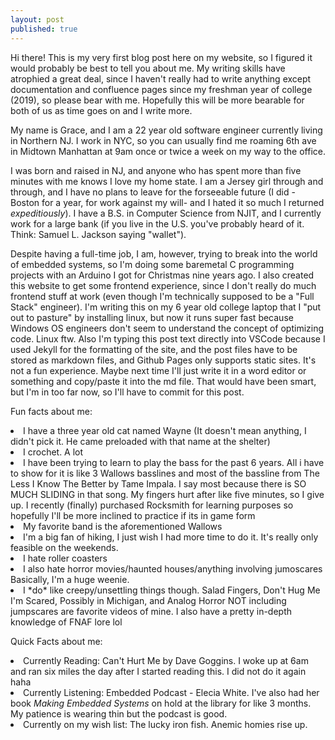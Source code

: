 ```yaml
---
layout: post
published: true
---
```

Hi there! This is my very first blog post here on my website, so I figured it would probably be best to tell you about me. My writing skills have atrophied a great deal, since I haven't really had to write anything except documentation and confluence pages since my freshman year of college (2019), so please bear with me. Hopefully this will be more bearable for both of us as time goes on and I write more.


My name is Grace, and I am a 22 year old software engineer currently living in Northern NJ. I work in NYC, so you can usually find me roaming 6th ave in Midtown Manhattan at 9am once or twice a week on my way to the office.

I was born and raised in NJ, and anyone who has spent more than five minutes with me knows I love my home state. I am a Jersey girl through and through, and I have no plans to leave for the forseeable future (I did - Boston for a year, for work against my will- and I hated it so much I returned <i>expeditiously</i>). I have a B.S. in Computer Science from NJIT, and I currently work for a large bank (if you live in the U.S. you've probably heard of it. Think: Samuel L. Jackson saying "wallet"). 

Despite having a full-time job, I am, however, trying to break into the world of embedded systems, so I'm doing some baremetal C programming projects with an Arduino I got for Christmas nine years ago. I also created this website to get some frontend experience, since I don't really do much frontend stuff at work (even though I'm technically supposed to be a "Full Stack" engineer). I'm writing this on my 6 year old college laptop that I "put out to pasture" by installing linux, but now it runs super fast because Windows OS engineers don't seem to understand the concept of optimizing code. Linux ftw. Also I'm typing this post text directly into VSCode because I used Jekyll for the formatting of the site, and the post files have to be stored as markdown files, and Github Pages only supports static sites. It's not a fun experience. Maybe next time I'll just write it in a word editor or something and copy/paste it into the md file. That would have been smart, but I'm in too far now, so I'll have to commit for this post. 

Fun facts about me:
<li> I have a three year old cat named Wayne (It doesn't mean anything, I didn't pick it. He came preloaded with that name at the shelter)</li>
<li>I crochet. A lot</li>
<li>I have been trying to learn to play the bass for the past 6 years. All i have to show for it is like 3 Wallows basslines and most of the bassline from The Less I Know The Better by Tame Impala. I say most because there is SO MUCH SLIDING in that song. My fingers hurt after like five minutes, so I give up. I recently (finally) purchased Rocksmith for learning purposes so hopefully I'll be more inclined to practice if its in game form </li>
<li>My favorite band is the aforementioned Wallows</li>
<li>I'm a big fan of hiking, I just wish I had more time to do it. It's really only feasible on the weekends. </li>
<li> I hate roller coasters </li>
<li>I also hate horror movies/haunted houses/anything involving jumoscares Basically, I'm a huge weenie. </li>
<li> I *do* like creepy/unsettling things though. Salad Fingers, Don't Hug Me I'm Scared, Possibly in Michigan, and Analog Horror NOT including jumpscares are favorite videos of mine. I also have a pretty in-depth knowledge of FNAF lore lol </li>

Quick Facts about me: 

<li>Currently Reading: Can't Hurt Me by Dave Goggins. I woke up at 6am and ran six miles the day after I started reading this. I did not do it again haha </li>

<li> Currently Listening: Embedded Podcast - Elecia White. I've also had her book <i>Making Embedded Systems</i> on hold at the library for like 3 months. My patience is wearing thin but the podcast is good.

<li>Currently on my wish list: The lucky iron fish. Anemic homies rise up.


